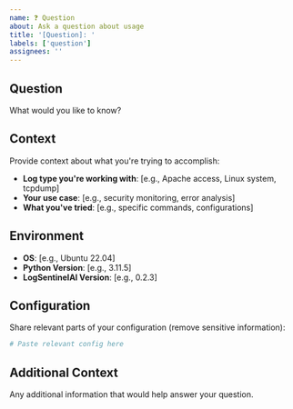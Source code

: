 ```yaml
---
name: ❓ Question
about: Ask a question about usage
title: '[Question]: '
labels: ['question']
assignees: ''
---
```


## Question
What would you like to know?

## Context
Provide context about what you're trying to accomplish:
- **Log type you're working with**: [e.g., Apache access, Linux system, tcpdump]
- **Your use case**: [e.g., security monitoring, error analysis]
- **What you've tried**: [e.g., specific commands, configurations]

## Environment
- **OS**: [e.g., Ubuntu 22.04]
- **Python Version**: [e.g., 3.11.5]
- **LogSentinelAI Version**: [e.g., 0.2.3]

## Configuration
Share relevant parts of your configuration (remove sensitive information):

```toml
# Paste relevant config here
```

## Additional Context
Any additional information that would help answer your question.
